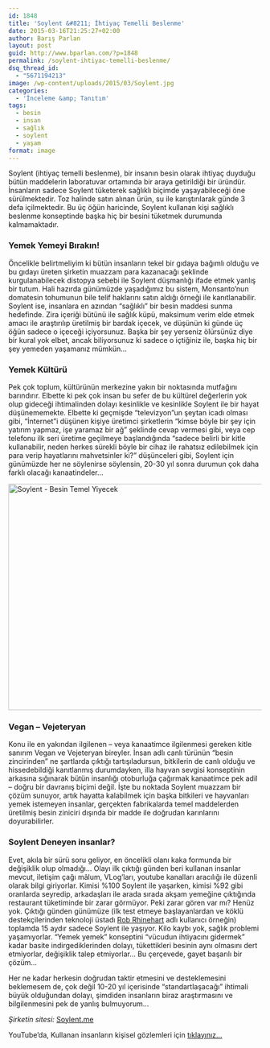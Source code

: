 ```yaml
---
id: 1848
title: 'Soylent &#8211; İhtiyaç Temelli Beslenme'
date: 2015-03-16T21:25:27+02:00
author: Barış Parlan
layout: post
guid: http://www.bparlan.com/?p=1848
permalink: /soylent-ihtiyac-temelli-beslenme/
dsq_thread_id:
  - "5671194213"
image: /wp-content/uploads/2015/03/Soylent.jpg
categories:
  - 'İnceleme &amp; Tanıtım'
tags:
  - besin
  - insan
  - sağlık
  - soylent
  - yaşam
format: image
---
```

<div class="ttr_start">
</div>

Soylent (ihtiyaç temelli beslenme), bir insanın besin olarak ihtiyaç duyduğu bütün maddelerin laboratuvar ortamında bir araya getirildiği bir üründür. İnsanların sadece Soylent tüketerek sağlıklı biçimde yaşayabileceği öne sürülmektedir. Toz halinde satın alınan ürün, su ile karıştırılarak günde 3 defa içilmektedir. Bu üç öğün haricinde, Soylent kullanan kişi sağlıklı beslenme konseptinde başka hiç bir besini tüketmek durumunda kalmamaktadır.

### Yemek Yemeyi Bırakın!

Öncelikle belirtmeliyim ki bütün insanların tekel bir gıdaya bağımlı olduğu ve bu gıdayı üreten şirketin muazzam para kazanacağı şeklinde kurgulanabilecek distopya sebebi ile Soylent düşmanlığı ifade etmek yanlış bir tutum. Hali hazırda günümüzde yaşadığımız bu sistem, Monsanto&#8217;nun domatesin tohumunun bile telif haklarını satın aldığı örneği ile kanıtlanabilir. Soylent ise, insanlara en azından &#8220;sağlıklı&#8221; bir besin maddesi sunma hedefinde. Zira içeriği bütünü ile sağlık küpü, maksimum verim elde etmek amacı ile araştırılıp üretilmiş bir bardak içecek, ve düşünün ki günde üç öğün sadece o içeceği içiyorsunuz. Başka bir şey yerseniz ölürsünüz diye bir kural yok elbet, ancak biliyorsunuz ki sadece o içtiğiniz ile, başka hiç bir şey yemeden yaşamanız mümkün&#8230;

### Yemek Kültürü

Pek çok toplum, kültürünün merkezine yakın bir noktasında mutfağını barındırır. Elbette ki pek çok insan bu sefer de bu kültürel değerlerin yok olup gideceği ihtimalinden dolayı kesinlikle ve kesinlikle Soylent ile bir hayat düşünememekte. Elbette ki geçmişde &#8220;televizyon&#8221;un şeytan icadı olması gibi, &#8220;İnternet&#8221;i düşünen kişiye üretimci şirketlerin &#8220;kimse böyle bir şey için yatırım yapmaz, işe yaramaz bir ağ&#8221; şeklinde cevap vermesi gibi, veya cep telefonu ilk seri üretime geçilmeye başlandığında &#8220;sadece belirli bir kitle kullanabilir, neden herkes sürekli böyle bir cihaz ile rahatsız edilebilmek için para verip hayatlarını mahvetsinler ki?&#8221; düşünceleri gibi, Soylent için günümüzde her ne söylenirse söylensin, 20-30 yıl sonra durumun çok daha farklı olacağı kanaatindeler&#8230;

<img class=" size-full wp-image-2456 alignnone" src="https://i1.wp.com/www.bparlan.com/wp-content/uploads/2015/03/14.jpg?resize=670%2C450" alt="Soylent - Besin Temel Yiyecek" width="670" height="450" srcset="https://i1.wp.com/www.bparlan.com/wp-content/uploads/2015/03/14.jpg?w=670 670w, https://i1.wp.com/www.bparlan.com/wp-content/uploads/2015/03/14.jpg?resize=300%2C201 300w" sizes="(max-width: 670px) 100vw, 670px" data-recalc-dims="1" /> 

### Vegan &#8211; Vejeteryan

Konu ile en yakından ilgilenen &#8211; veya kanaatimce ilgilenmesi gereken kitle sanırım Vegan ve Vejeteryan bireyler. İnsan adlı canlı türünün &#8220;besin zincirinden&#8221; ne şartlarda çıktığı tartışıladursun, bitkilerin de canlı olduğu ve hissedebildiği kanıtlanmış durumdayken, illa hayvan sevgisi konseptinin arkasına sığınarak bütün insanlığı otoburluğa çağırmak kanaatimce pek adil &#8211; doğru bir davranış biçimi değil. İşte bu noktada Soylent muazzam bir çözüm sunuyor, artık hayatta kalabilmek için başka bitkileri ve hayvanları yemek istemeyen insanlar, gerçekten fabrikalarda temel maddelerden üretilmiş besin ziniciri dışında bir madde ile doğrudan karınlarını doyurabilirler.

### Soylent Deneyen insanlar?

Evet, akıla bir sürü soru geliyor, en öncelikli olanı kaka formunda bir değişiklik olup olmadığı&#8230; Olayı ilk çıktığı günden beri kullanan insanlar mevcut, iletişim çağı mâlum, VLog&#8217;ları, youtube kanalları aracılığı ile düzenli olarak bilgi giriyorlar. Kimisi %100 Soylent ile yaşarken, kimisi %92 gibi oranlarda seyredip, arkadaşları ile arada sırada akşam yemeğine çıktığında restaurant tüketiminde bir zarar görmüyor. Peki zarar gören var mı? Henüz yok. Çıktığı günden günümüze (ilk test etmeye başlayanlardan ve köklü destekçilerinden teknoloji üstadı <a title="Rob Rhinehart Website" href="http://www.robrhinehart.com/" target="_blank">Rob Rhinehart</a> adlı kullanıcı örneğin) toplamda 15 aydır sadece Soylent ile yaşıyor. Kilo kaybı yok, sağlık problemi yaşamıyorlar. &#8220;Yemek yemek&#8221; konseptini &#8220;vücudun ihtiyacını gidermek&#8221; kadar basite indirgediklerinden dolayı, tükettikleri besinin aynı olmasını dert etmiyorlar, değişiklik talep etmiyorlar&#8230; Bu çerçevede, gayet başarılı bir çözüm&#8230;

Her ne kadar herkesin doğrudan taktir etmesini ve desteklemesini beklemesem de, çok değil 10-20 yıl içerisinde &#8220;standartlaşacağı&#8221; ihtimali büyük olduğundan dolayı, şimdiden insanların biraz araştırmasını ve bilgilenmesini pek de yanlış bulmuyorum&#8230;

_Şirketin sitesi:_ <a title="Soylent" href="http://soylent.me/" target="_blank">Soylent.me</a>

YouTube&#8217;da, Kullanan insanların kişisel gözlemleri için <a title="Youtube - Soylent Arama" href="https://www.youtube.com/results?search_query=soylent" target="_blank">tıklayınız&#8230;</a>

<div class="ttr_end">
</div>